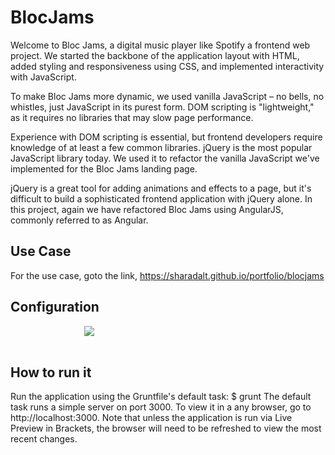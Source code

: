 <h1>BlocJams</h1>

Welcome to Bloc Jams, a digital music player like Spotify a frontend web project. We started the backbone of the application layout with HTML, added styling and responsiveness using CSS, and implemented interactivity with JavaScript.

To make Bloc Jams more dynamic, we used vanilla JavaScript – no bells, no whistles, just JavaScript in its purest form. DOM scripting is "lightweight," as it requires no libraries that may slow page performance.

Experience with DOM scripting is essential, but frontend developers require knowledge of at least a few common libraries. jQuery is the most popular JavaScript library today. We used it to refactor the vanilla JavaScript we've implemented for the Bloc Jams landing page.

jQuery is a great tool for adding animations and effects to a page, but it's difficult to build a sophisticated frontend application with jQuery alone. In this project, again we have  refactored Bloc Jams using AngularJS, commonly referred to as Angular.

<h2>Use Case </h2>

For the use case, goto the link,  https://sharadalt.github.io/portfolio/blocjams
 
<h2>Configuration</h2>

<div class="boxed" style="width:50%;text-align: center;">
    <img src="blocjams_config_screen.PNG"/>
</div>
<br />

<h2>How to run it </h2>

Run the application using the Gruntfile's default task:
$ grunt
The default task runs a simple server on port 3000. To view it in a any browser, go to http://localhost:3000.
Note that unless the application is run via Live Preview in Brackets, the browser will need to be refreshed to view the 
most recent changes.
